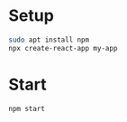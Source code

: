 # Setup
```bash
sudo apt install npm
npx create-react-app my-app
```

# Start
```bash
npm start
```
